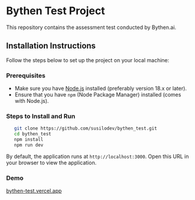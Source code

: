 # Bythen Test Project

This repository contains the assessment test conducted by Bythen.ai.

## Installation Instructions

Follow the steps below to set up the project on your local machine:

### Prerequisites

- Make sure you have [Node.js](https://nodejs.org/) installed (preferably version 18.x or later).
- Ensure that you have `npm` (Node Package Manager) installed (comes with Node.js).

### Steps to Install and Run

```bash
   git clone https://github.com/susilodev/bythen_test.git
   cd bythen_test
   npm install
   npm run dev
```

By default, the application runs at `http://localhost:3000`. Open this URL in your browser to view the application.

### Demo

[bythen-test.vercel.app](https://bythen-test.vercel.app/)
